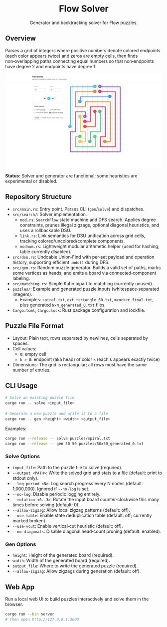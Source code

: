 <div align="center">

# Flow Solver

Generator and backtracking solver for Flow puzzles.

</div>

## Overview

Parses a grid of integers where positive numbers denote colored endpoints (each color appears twice) and zeros are empty cells, then finds non‑overlapping paths connecting equal numbers so that non‑endpoints have degree 2 and endpoints have degree 1.

![Flow Solver](./flow-solver-app.jpeg)

**Status:** Solver and generator are functional; some heuristics are experimental or disabled.

## Repository Structure

- `src/main.rs`: Entry point. Parses CLI (`gen`/`solve`) and dispatches.
- `src/search/`: Solver implementation.
  - `mod.rs`: `SearchFlow` state machine and DFS search. Applies degree constraints, prunes illegal zigzags, optional diagonal heuristics, and uses a rollbackable DSU.
  - `link.rs`: Link semantics for DSU unification across grid cells, tracking colored/uncolored/complete components.
  - `modnum.rs`: Lightweight modular arithmetic helper (used for hashing; table currently disabled).
- `src/dsu.rs`: Undoable Union‑Find with per‑set payload and operation history, supporting efficient `undo()` during DFS.
- `src/gen.rs`: Random puzzle generator. Builds a valid set of paths, marks some vertices as heads, and emits a board via connected‑component labeling.
- `src/matching.rs`: Simple Kuhn bipartite matching (currently unused).
- `puzzles/`: Example and generated puzzle inputs (whitespace‑separated integers).
  - Examples: `spiral.txt`, `ext_rectangle_60.txt`, `mzucker_final.txt`, plus generated `NxN_generated_0.txt` files.
- `Cargo.toml`, `Cargo.lock`: Rust package configuration and lockfile.

## Puzzle File Format

- Layout: Plain text, rows separated by newlines, cells separated by spaces.
- Cell values:
  - `0`: empty cell
  - `k > 0`: endpoint (aka head) of color `k` (each `k` appears exactly twice)
- Dimensions: The grid is rectangular; all rows must have the same number of entries.

## CLI Usage

```sh
# Solve an existing puzzle file
cargo run -- solve <input_file>

# Generate a new puzzle and write it to a file
cargo run -- gen <height> <width> <output_file>
```

Examples:

```sh
cargo run --release -- solve puzzles/spiral.txt
cargo run --release -- gen 50 50 puzzles/50x50_generated_0.txt
```

### Solve Options

- `input_file`: Path to the puzzle file to solve (required).
- `--output <PATH>`: Write the solved grid and stats to a file (default: print to stdout only).
- `--log-period <N>`: Log search progress every N nodes (default: 1,000,000). Ignored if `--no-log` is set.
- `--no-log`: Disable periodic logging entirely.
- `--rotation <0..3>`: Rotate the input board counter‑clockwise this many times before solving (default: 0).
- `--allow-zigzag`: Allow local zigzag patterns (default: off).
- `--use-table`: Enable state deduplication table (default: off; currently marked broken).
- `--use-vcut`: Enable vertical‑cut heuristic (default: off).
- `--no-diagonals`: Disable diagonal head‑count pruning (default: enabled).

### Gen Options

- `height`: Height of the generated board (required).
- `width`: Width of the generated board (required).
- `output_file`: Where to write the generated puzzle (required).
- `--allow-zigzag`: Allow zigzags during generation (default: off).

## Web App

Run a local web UI to build puzzles interactively and solve them in the browser.

```sh
cargo run --bin server
# then open http://127.0.0.1:3000
```
